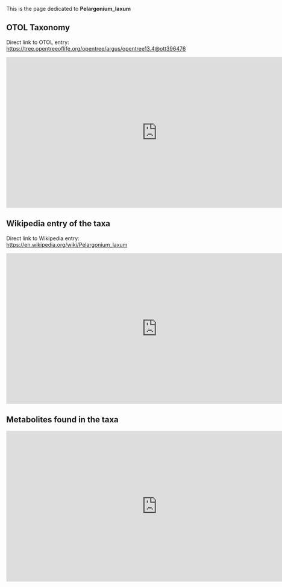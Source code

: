 This is the page dedicated to **Pelargonium_laxum**


## OTOL Taxonomy


Direct link to OTOL entry: https://tree.opentreeoflife.org/opentree/argus/opentree13.4@ott396476



<html>
    <body>
    <iframe src="https://tree.opentreeoflife.org/opentree/argus/opentree13.4@ott396476"
    width="800" height="400" frameborder="0" allowfullscreen> </iframe>
    </body>
</html>
    


## Wikipedia entry of the taxa


Direct link to Wikipedia entry: https://en.wikipedia.org/wiki/Pelargonium_laxum



<html>
    <body>
    <iframe src="https://en.wikipedia.org/wiki/Pelargonium_laxum"
    width="800" height="400" frameborder="0" allowfullscreen> </iframe>
    </body>
</html>
    


## Metabolites found in the taxa



<html>
 <body>
  <iframe src="https://query.wikidata.org/embed.html#SELECT%20%3Fmesh_id%20%3Fmesh_idLabel%20%3Fchemical_compound%20%3Fchemical_compoundLabel%20%3Fqueried_taxa%20%20%3Fqueried_taxaLabel%20%3Fqueried_taxall%20%3Fqueried_taxallLabel%20%3Freference%20%3FreferenceLabel%20WHERE%20%7B%0A%20%20VALUES%20%3Fchemical_classes%20%7B%0A%20%20%20%20wd%3AQ11173%20%23%20chemical%20compound%0A%20%20%20%20wd%3AQ59199015%20%23%20group%20of%20stereoisomers%0A%20%20%7D%0A%20%20%3Fchemical_compound%20wdt%3AP31%20%3Fchemical_classes.%20%23%20We%20select%20instance%20of%20the%20chemical%20classes%20%28chemical%20compound%20or%20group%20of%20stereoisomers%29%0A%20%20VALUES%20%3Fqueried_taxa%20%7B%0A%20%20%20%20wd%3Anan%0A%20%20%20%20%23Enter%20the%20Wikidata%20identifier%20of%20your%20taxa%20of%20interest%20%28here%20Streptomyces%20coelicolor%29.%0A%20%20%20%20%23%20You%20can%20remove%20the%20Qxxxxxxx%20id%20and%20hit%20Ctrl%2Bspace%2C%20thype%20in%20the%20first%20letters%20and%20it%20should%20autocomplete%0A%20%20%7D%0A%20%20%7B%0A%20%20%20%20%3Fchemical_compound%20p%3AP703%20%3Fstmt.%23%20We%20selecte%20chemical%20classes%20having%20the%20found%20in%20taxon%20statement%0A%20%20%20%20%3Fqueried_taxall%20wdt%3AP171%2a%20%3Fqueried_taxa.%0A%20%20%20%20%3Fstmt%20ps%3AP703%20%3Fqueried_taxall.%20%23%20and%20the%20restrict%20the%20found%20in%20taxon%20statement%20to%20match%20our%20queried%20taxa%0A%20%20%20%20%23%3Fchemical_compound%20p%3AP2868%20%3Fmesh.%0A%20%20%20%20%23%3Fmesh%20ps%3AP2868%20%3Fmesh_id.%0A%20%20%7D%0A%20%20%20%20%20%20OPTIONAL%20%7B%0A%20%20%20%20%20%20%3Fstmt%20prov%3AwasDerivedFrom%20%3Fref.%0A%20%20%20%20%20%20%3Fref%20pr%3AP248%20%3Freference.%20%23%20We%20optionally%20return%20the%20reference%20if%20present%20stated%20in%0A%20%20%20%20%7D%0A%20%20%0A%20%0A%20%20SERVICE%20wikibase%3Alabel%20%7B%20bd%3AserviceParam%20wikibase%3Alanguage%20%22%5BAUTO_LANGUAGE%5D%2Cen%22.%20%7D%0A%7D" 
   width="800" height="400" frameborder="0" allowfullscreen></iframe>
 </body>
</html>
    
